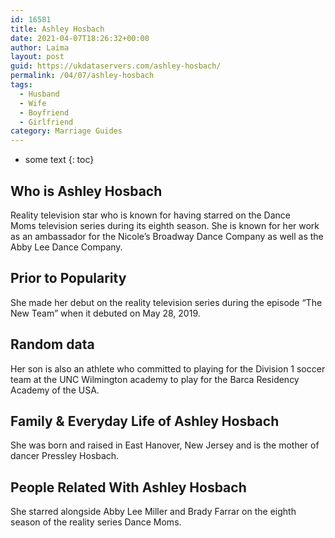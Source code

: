 ```yaml
---
id: 16581
title: Ashley Hosbach
date: 2021-04-07T18:26:32+00:00
author: Laima
layout: post
guid: https://ukdataservers.com/ashley-hosbach/
permalink: /04/07/ashley-hosbach
tags:
  - Husband
  - Wife
  - Boyfriend
  - Girlfriend
category: Marriage Guides
---
```


* some text
{: toc}


## Who is Ashley Hosbach
                  
                  
                  
Reality television star who is known for having starred on the Dance Moms television series during its eighth season. She is known for her work as an ambassador for the Nicole&#8217;s Broadway Dance Company as well as the Abby Lee Dance Company. 
                  
              
            
              
            
                
                
                
## Prior to Popularity
                  
                  
                  
She made her debut on the reality television series during the episode &#8220;The New Team&#8221; when it debuted on May 28, 2019. 
                  
              
            
              
            
                
                
                
## Random data
                  
                  
                  
Her son is also an athlete who committed to playing for the Division 1 soccer team at the UNC Wilmington academy to play for the Barca Residency Academy of the USA. 
                  
              
            
              
            
                
                
                
## Family & Everyday Life of Ashley Hosbach
                  
                  
                  
She was born and raised in East Hanover, New Jersey and is the mother of dancer Pressley Hosbach. 
                  
              
            
              
            
                
                
                
## People Related With Ashley Hosbach
                  
                  
                  
She starred alongside Abby Lee Miller and Brady Farrar on the eighth season of the reality series Dance Moms. 
                  
              
            
              
            
                
              
            
              
              
            
            
              
            
          
          
          